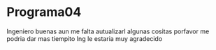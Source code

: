 # Programa04
<P>Ingeniero buenas aun me falta autualizarl algunas cositas porfavor me podria dar mas tiempito Ing le estaria muy agradecido</P>
